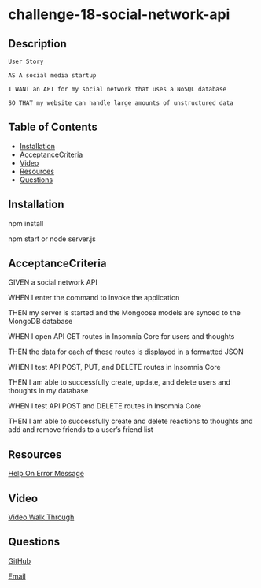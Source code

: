 # challenge-18-social-network-api
## Description
  `User Story`

    AS A social media startup

    I WANT an API for my social network that uses a NoSQL database

    SO THAT my website can handle large amounts of unstructured data


  ## Table of Contents 
  * [Installation](#installation)
  * [AcceptanceCriteria](#acceptancecriteria)
  * [Video](#video)
  * [Resources](#resources)
  * [Questions](#questions)
    

  ## Installation
  npm install

  npm start or node server.js

  ## AcceptanceCriteria

  GIVEN a social network API

  WHEN I enter the command to invoke the application

  THEN my server is started and the Mongoose models are synced to the MongoDB database

  WHEN I open API GET routes in Insomnia Core for users and thoughts

  THEN the data for each of these routes is displayed in a formatted JSON

  WHEN I test API POST, PUT, and DELETE routes in Insomnia Core

  THEN I am able to successfully create, update, and delete users and thoughts in my database

  WHEN I test API POST and DELETE routes in Insomnia Core

  THEN I am able to successfully create and delete reactions to thoughts and add and remove friends to a user’s friend list

  ## Resources
  [Help On Error Message](https://stackoverflow.com/questions/36558909/route-get-requires-callback-functions-but-got-a-object-undefined)

  ## Video
  [Video Walk Through](https://drive.google.com/file/d/1caMrx01uYP6cgk4brG44u3GJL8q2D0h8/view)

  ## Questions
  [GitHub](https://github.com/jerismith32)
  
  [Email](jerismith32@gmail.com)
